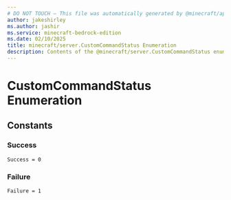 ```yaml
---
# DO NOT TOUCH — This file was automatically generated by @minecraft/api-docs-generator, to report problems file an issue at https://github.com/Mojang/minecraft-scripting-libraries
author: jakeshirley
ms.author: jashir
ms.service: minecraft-bedrock-edition
ms.date: 02/10/2025
title: minecraft/server.CustomCommandStatus Enumeration
description: Contents of the @minecraft/server.CustomCommandStatus enumeration.
---
```

# CustomCommandStatus Enumeration

## Constants
### **Success**
`Success = 0`
### **Failure**
`Failure = 1`
